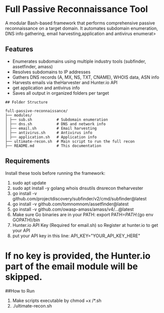 # Full Passive Reconnaissance Tool

A modular Bash-based framework that performs comprehensive passive reconnaissance on a target domain. It automates subdomain enumeration, DNS info gathering, email harvesting,application and antivirus enumerat>

## Features

- Enumerates subdomains using multiple industry tools (subfinder, assetfinder, amass)  
- Resolves subdomains to IP addresses  
- Gathers DNS records (A, MX, NS, TXT, CNAME), WHOIS data, ASN info  
- Harvests emails via theHarvester and Hunter.io API  
- get application and antivirus info
- Saves all output in organized folders per target  

```
## Folder Structure

full-passive-reconnaissance/
├── modules/
│ ├── sub.sh           # Subdomain enumeration
│ ├── dns.sh           # DNS and network info
│ ├── email.sh         # Email harvesting
│ ├── antivirus.sh     # Antivirus info 
│ ├── application.sh   # Application info 
├── ultimate-recon.sh  # Main script to run the full recon
├── README.md          # This documentation

```

## Requirements

Install these tools before running the framework:
1) sudo apt update
2) sudo apt install -y golang whois dnsutils dnsrecon theharvester
3) go install -v github.com/projectdiscovery/subfinder/v2/cmd/subfinder@latest
4) go install -v github.com/tomnomnom/assetfinder@latest    
5) go install -v github.com/owasp-amass/amass/v4/...@latest
6) Make sure Go binaries are in your PATH: export PATH=$PATH:$(go env GOPATH)/bin
7) Hunter.io API Key (Required for email.sh) so Register at hunter.io to get your API
8) put your API key in this line: API_KEY="YOUR_API_KEY_HERE"
# If no key is provided, the Hunter.io part of the email module will be skipped.

##How to Run
1) Make scripts executable by chmod +x /*.sh
2) ./ultimate-recon.sh 
